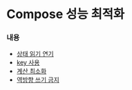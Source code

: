 # Compose 성능 최적화

### 내용
- [상태 읽기 연기](https://github.com/damon-911/FastCampus/tree/main/Part5/chapter2/app/src/main/java/fastcampus/part5/chapter2/ui/content/ContentScreen.kt#상태-읽기-연기-기법)
- [key 사용](https://github.com/damon-911/FastCampus/tree/main/Part5/chapter2/app/src/main/java/fastcampus/part5/chapter2/ui/home/HomeScreen.kt#key-사용)
- [계산 최소화](https://github.com/damon-911/FastCampus/tree/main/Part5/chapter2/app/src/main/java/fastcampus/part5/chapter2/ui/home/HomeScreen.kt#계산-최소화)
- [역방향 쓰기 금지](https://github.com/damon-911/FastCampus/tree/main/Part5/chapter2/app/src/main/java/fastcampus/part5/chapter2/ui/home/HomeScreen.kt#역방향-쓰기-금지-원칙)